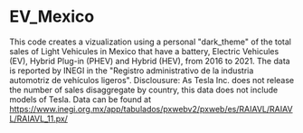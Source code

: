 # EV_Mexico
This code creates a vizualization using a personal "dark_theme" of the total sales of Light Vehicules in Mexico that have a battery, Electric Vehicules (EV), Hybrid Plug-in (PHEV) and Hybrid (HEV), from 2016 to 2021. The data is reported by INEGI in  the "Registro administrativo de la industria automotriz de vehículos ligeros". Disclousure: As Tesla Inc. does not release the number of sales disaggregate by country, this data does not include models of Tesla. Data can be found at https://www.inegi.org.mx/app/tabulados/pxwebv2/pxweb/es/RAIAVL/RAIAVL/RAIAVL_11.px/
